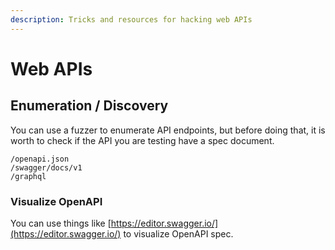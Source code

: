 ```yaml
---
description: Tricks and resources for hacking web APIs
---
```


# Web APIs

## Enumeration / Discovery

You can use a fuzzer to enumerate API endpoints, but before doing that, it is worth to check if the API you are testing have a spec document.

```
/openapi.json
/swagger/docs/v1
/graphql
```

### Visualize OpenAPI

You can use things like [https://editor.swagger.io/](https://editor.swagger.io/) to visualize OpenAPI spec.

